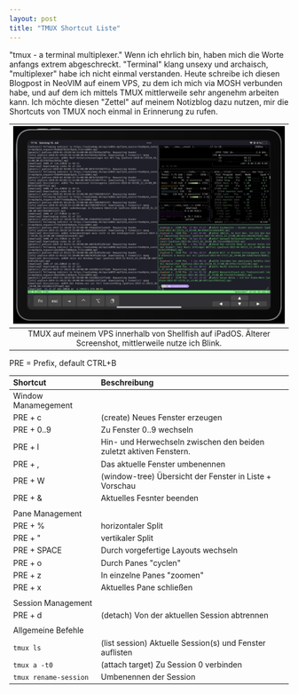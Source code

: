 ```yaml
---
layout: post
title: "TMUX Shortcut Liste"
---
```


"tmux - a terminal multiplexer." Wenn ich ehrlich bin, haben mich die Worte anfangs extrem
abgeschreckt. "Terminal" klang unsexy und archaisch, "multiplexer" habe ich nicht einmal verstanden. Heute schreibe ich diesen Blogpost in NeoVIM auf einem VPS, zu dem ich mich via MOSH verbunden habe, und auf dem ich mittels TMUX mittlerweile sehr angenehm arbeiten kann.
Ich möchte diesen "Zettel" auf meinem Notizblog dazu nutzen, mir die Shortcuts von TMUX noch einmal in Erinnerung zu rufen.

|![](/assets/images/tmux-shellfish.jpg)|
|:-:|
|TMUX auf meinem VPS innerhalb von Shellfish auf iPadOS. Älterer Screenshot, mittlerweile nutze ich Blink.|


PRE = Prefix, default CTRL+B

|**Shortcut**|**Beschreibung**|
|:--|:--|
|Window Manamegement||
|PRE + c|(create) Neues Fenster erzeugen|
|PRE + 0..9|Zu Fenster 0..9 wechseln|
|PRE + l|Hin- und Herwechseln zwischen den beiden zuletzt aktiven Fenstern.|
|PRE + ,|Das aktuelle Fenster umbenennen|
|PRE + W|(window-tree) Übersicht der Fenster in Liste + Vorschau|
|PRE + &|Aktuelles Fesnter beenden|
|||
|Pane Management||
|PRE + %|horizontaler Split|
|PRE + "|vertikaler Split|
|PRE + SPACE|Durch vorgefertige Layouts wechseln|
|PRE + o|Durch Panes "cyclen"|
|PRE + z|In einzelne Panes "zoomen"|
|PRE + x|Aktuelles Pane schließen|
|||
|Session Management||
|PRE + d|(detach) Von der aktuellen Session abtrennen|
|||
|Allgemeine Befehle||
|`tmux ls`|(list session) Aktuelle Session(s) und Fenster auflisten|
|`tmux a -t0`|(attach target) Zu Session 0 verbinden|
|`tmux rename-session`|Umbenennen der Session|
